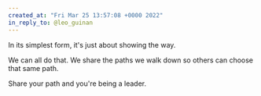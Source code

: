 ```yaml
---
created_at: "Fri Mar 25 13:57:08 +0000 2022"
in_reply_to: @leo_guinan
---
```


In its simplest form, it's just about showing the way.

We can all do that. We share the paths we walk down so others can choose that same path. 

Share your path and you're being a leader.